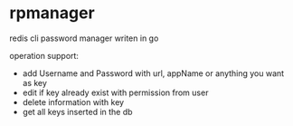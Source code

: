 # rpmanager
redis cli password manager writen in go

operation support:
  - add Username and Password with url, appName or anything you want as key
  - edit if key already exist with permission from user
  - delete information with key
  - get all keys inserted in the db
